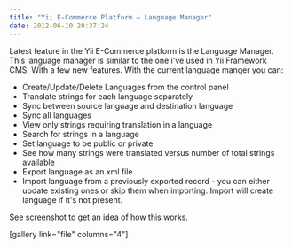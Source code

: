 ```yaml
---
title: "Yii E-Commerce Platform – Language Manager"
date: 2012-06-10 20:37:24
---
```


Latest feature in the Yii E-Commerce platform is the Language Manager. This language manager is similar to the one i've used in Yii Framework CMS, With a few new features. With the current language manger you can:
<ul>
	<li>Create/Update/Delete Languages from the control panel</li>
	<li>Translate strings for each language separately</li>
	<li>Sync between source language and destination language</li>
	<li>Sync all languages</li>
	<li>View only strings requiring translation in a language</li>
	<li>Search for strings in a language</li>
	<li>Set language to be public or private</li>
	<li>See how many strings were translated versus number of total strings available</li>
	<li>Export language as an xml file</li>
	<li>Import language from a previously exported record - you can either update existing ones or skip them when importing. Import will create language if it's not present.</li>
</ul>
See screenshot to get an idea of how this works.

[gallery link="file" columns="4"]
